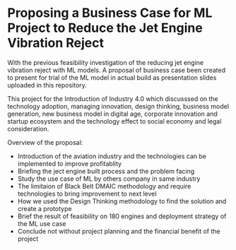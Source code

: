 # Proposing a Business Case for ML Project to Reduce the Jet Engine Vibration Reject
With the previous feasibility investigation of the reducing jet engine vibration reject with ML models. A proposal of business case been created to present for trial of the ML model in actual build as presentation slides uploaded in this repository.

This project for the Introduction of Industry 4.0 which discusssed on the technology adoption, managing innovation, design thinking, business model generation, new business model in digital age, corporate innovation and startup ecosystem and the technology effect to social economy and legal consideration. 

Overview of the proposal:
  - Introduction of the aviation industry and the technologies can be implemented to improve profitablity
  - Briefing the ject engine built process and the problem facing
  - Study the use case of ML by others company in same industry
  - The limitaion of Black Belt DMAIC methodology and require technologies to bring improvement to next level
  - How we used the Design Thinking methodology to find the solution and create a prototype
  - Brief the result of feasibility on 180 engines and deployment strategy of the ML use case
  - Conclude not without project planning and the financial benefit of the project


